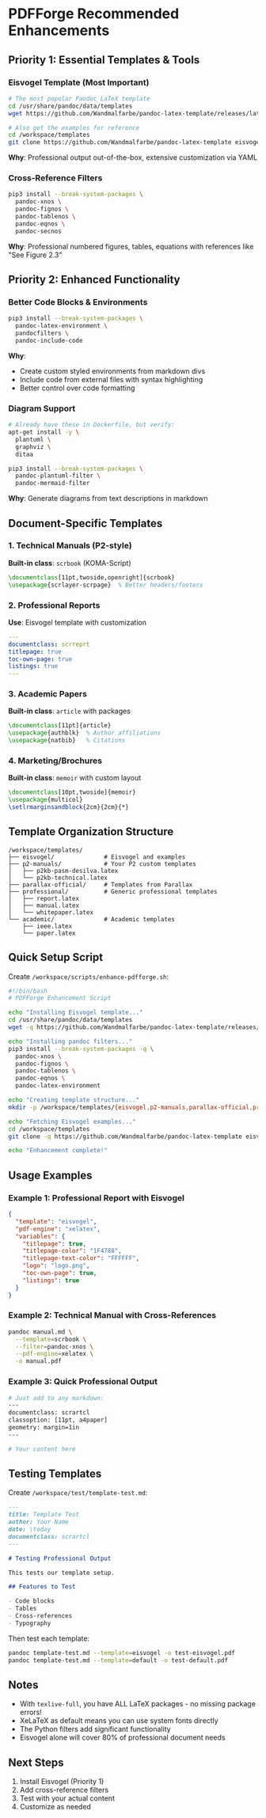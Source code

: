 # PDFForge Recommended Enhancements

## Priority 1: Essential Templates & Tools

### Eisvogel Template (Most Important)
```bash
# The most popular Pandoc LaTeX template
cd /usr/share/pandoc/data/templates
wget https://github.com/Wandmalfarbe/pandoc-latex-template/releases/latest/download/eisvogel.latex

# Also get the examples for reference
cd /workspace/templates
git clone https://github.com/Wandmalfarbe/pandoc-latex-template eisvogel-examples
```

**Why**: Professional output out-of-the-box, extensive customization via YAML

### Cross-Reference Filters
```bash
pip3 install --break-system-packages \
  pandoc-xnos \
  pandoc-fignos \
  pandoc-tablenos \
  pandoc-eqnos \
  pandoc-secnos
```

**Why**: Professional numbered figures, tables, equations with references like "See Figure 2.3"

## Priority 2: Enhanced Functionality

### Better Code Blocks & Environments
```bash
pip3 install --break-system-packages \
  pandoc-latex-environment \
  pandocfilters \
  pandoc-include-code
```

**Why**: 
- Create custom styled environments from markdown divs
- Include code from external files with syntax highlighting
- Better control over code formatting

### Diagram Support
```bash
# Already have these in Dockerfile, but verify:
apt-get install -y \
  plantuml \
  graphviz \
  ditaa

pip3 install --break-system-packages \
  pandoc-plantuml-filter \
  pandoc-mermaid-filter
```

**Why**: Generate diagrams from text descriptions in markdown

## Document-Specific Templates

### 1. Technical Manuals (P2-style)
**Built-in class**: `scrbook` (KOMA-Script)
```latex
\documentclass[11pt,twoside,openright]{scrbook}
\usepackage{scrlayer-scrpage}  % Better headers/footers
```

### 2. Professional Reports
**Use**: Eisvogel template with customization
```yaml
---
documentclass: scrreprt
titlepage: true
toc-own-page: true
listings: true
---
```

### 3. Academic Papers
**Built-in class**: `article` with packages
```latex
\documentclass[11pt]{article}
\usepackage{authblk}  % Author affiliations
\usepackage{natbib}   % Citations
```

### 4. Marketing/Brochures
**Built-in class**: `memoir` with custom layout
```latex
\documentclass[10pt,twoside]{memoir}
\usepackage{multicol}
\setlrmarginsandblock{2cm}{2cm}{*}
```

## Template Organization Structure

```
/workspace/templates/
├── eisvogel/              # Eisvogel and examples
├── p2-manuals/            # Your P2 custom templates
│   ├── p2kb-pasm-desilva.latex
│   └── p2kb-technical.latex
├── parallax-official/     # Templates from Parallax
├── professional/          # Generic professional templates
│   ├── report.latex
│   ├── manual.latex
│   └── whitepaper.latex
└── academic/              # Academic templates
    ├── ieee.latex
    └── paper.latex
```

## Quick Setup Script

Create `/workspace/scripts/enhance-pdfforge.sh`:

```bash
#!/bin/bash
# PDFForge Enhancement Script

echo "Installing Eisvogel template..."
cd /usr/share/pandoc/data/templates
wget -q https://github.com/Wandmalfarbe/pandoc-latex-template/releases/latest/download/eisvogel.latex

echo "Installing pandoc filters..."
pip3 install --break-system-packages -q \
  pandoc-xnos \
  pandoc-fignos \
  pandoc-tablenos \
  pandoc-eqnos \
  pandoc-latex-environment

echo "Creating template structure..."
mkdir -p /workspace/templates/{eisvogel,p2-manuals,parallax-official,professional,academic}

echo "Fetching Eisvogel examples..."
cd /workspace/templates
git clone -q https://github.com/Wandmalfarbe/pandoc-latex-template eisvogel

echo "Enhancement complete!"
```

## Usage Examples

### Example 1: Professional Report with Eisvogel
```json
{
  "template": "eisvogel",
  "pdf-engine": "xelatex",
  "variables": {
    "titlepage": true,
    "titlepage-color": "1F4788",
    "titlepage-text-color": "FFFFFF",
    "logo": "logo.png",
    "toc-own-page": true,
    "listings": true
  }
}
```

### Example 2: Technical Manual with Cross-References
```bash
pandoc manual.md \
  --template=scrbook \
  --filter=pandoc-xnos \
  --pdf-engine=xelatex \
  -o manual.pdf
```

### Example 3: Quick Professional Output
```bash
# Just add to any markdown:
---
documentclass: scrartcl
classoption: [11pt, a4paper]
geometry: margin=1in
---

# Your content here
```

## Testing Templates

Create `/workspace/test/template-test.md`:
```markdown
---
title: Template Test
author: Your Name
date: \today
documentclass: scrartcl
---

# Testing Professional Output

This tests our template setup.

## Features to Test

- Code blocks
- Tables  
- Cross-references
- Typography
```

Then test each template:
```bash
pandoc template-test.md --template=eisvogel -o test-eisvogel.pdf
pandoc template-test.md --template=default -o test-default.pdf
```

## Notes

- With `texlive-full`, you have ALL LaTeX packages - no missing package errors!
- XeLaTeX as default means you can use system fonts directly
- The Python filters add significant functionality
- Eisvogel alone will cover 80% of professional document needs

## Next Steps

1. Install Eisvogel (Priority 1)
2. Add cross-reference filters
3. Test with your actual content
4. Customize as needed